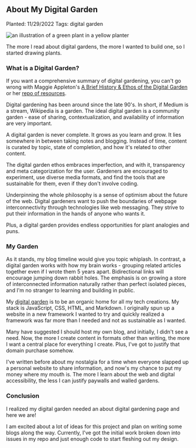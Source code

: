## About My Digital Garden

Planted: 11/29/2022
Tags: digital garden

![an illustration of a green plant in a yellow planter](https://images.abbeyperini.com/digital-garden/plant-cover.png)

The more I read about digital gardens, the more I wanted to build one, so I started drawing plants.

### What is a Digital Garden?

If you want a comprehensive summary of digital gardening, you can't go wrong with Maggie Appleton's [A Brief History & Ethos of the Digital Garden](https://maggieappleton.com/garden-history) or her [repo of resources](https://github.com/MaggieAppleton/digital-gardeners).

Digital gardening has been around since the late 90's. In short, if Medium is a stream, Wikipedia is a garden. The ideal digital garden is a community garden - ease of sharing, contextualization, and availability of information are very important.

A digital garden is never complete. It grows as you learn and grow. It lies somewhere in between taking notes and blogging. Instead of time, content is curated by topic, state of completion, and how it's related to other content.

The digital garden ethos embraces imperfection, and with it, transparency and meta categorization for the user. Gardeners are encouraged to experiment, use diverse media formats, and find the tools that are sustainable for them, even if they don't involve coding.

Underpinning the whole philosophy is a sense of optimism about the future of the web. Digital gardeners want to push the boundaries of webpage interconnectivity through technologies like web messaging. They strive to put their information in the hands of anyone who wants it.

Plus, a digital garden provides endless opportunities for plant analogies and puns.

### My Garden

As it stands, my blog timeline would give you topic whiplash. In contrast, a digital garden works with how my brain works - grouping related articles together even if I wrote them 5 years apart. Bidirectional links will encourage jumping down rabbit holes. The emphasis is on growing a store of interconnected information naturally rather than perfect isolated pieces, and I'm no stranger to learning and building in public.

My [digital garden](https://github.com/abbeyperini/digital-garden) is to be an organic home for all my tech creations. My stack is JavaScript, CSS, HTML, and Markdown. I originally spun up a website in a new framework I wanted to try and quickly realized a framework was far more than I needed and not as sustainable as I wanted.

Many have suggested I should host my own blog, and initially, I didn't see a need. Now, the more I create content in formats other than writing, the more I want a central place for everything I create. Plus, I've got to justify that domain purchase somehow.

I've written before about my nostalgia for a time when everyone slapped up a personal website to share information, and now's my chance to put my money where my mouth is. The more I learn about the web and digital accessibility, the less I can justify paywalls and walled gardens.

### Conclusion

I realized my digital garden needed an about digital gardening page and here we are!

I am excited about a lot of ideas for this project and plan on writing some blogs along the way. Currently, I've got the initial work broken down into issues in my repo and just enough code to start fleshing out my design.
